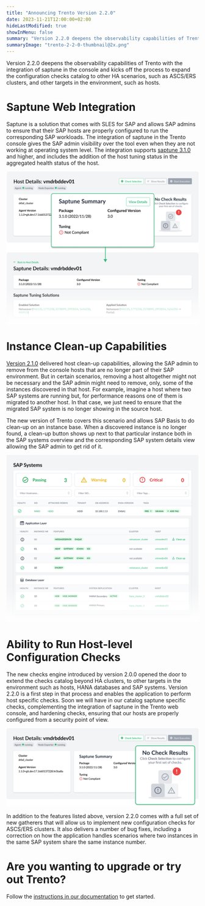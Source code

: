 ```yaml
---
title: "Announcing Trento Version 2.2.0"
date: 2023-11-21T12:00:00+02:00
hideLastModified: true
showInMenu: false
summary: "Version 2.2.0 deepens the observability capabilities of Trento with the integration of saptune..."
summaryImage: "trento-2-2-0-thumbnail@2x.png"
---
```


Version 2.2.0 deepens the observability capabilities of Trento with the integration of saptune in the console and kicks off the process to expand the configuration checks catalog to other HA scenarios, such as ASCS/ERS clusters, and other targets in the environment, such as hosts.

# Saptune Web Integration
Saptune is a solution that comes with SLES for SAP and allows SAP admins to ensure that their SAP hosts are properly configured to run the corresponding SAP workloads. The integration of saptune in the Trento console gives the SAP admin visibility over the tool even when they are not working at operating system level. The integration supports [saptune 3.1.0](https://www.suse.com/c/saptune-3-1-on-the-horizon "Read more about saptune 3.1.0") and higher, and includes the addition of the host tuning status in the aggregated health status of the host.

![Saptune Web Integration for Trento](saptune-web-integration@2x.png)

# Instance Clean-up Capabilities
[Version 2.1.0](/blog/release-2.1.0 "Read the release announcement for Trento v2.1.0") delivered host clean-up capabilities, allowing the SAP admin to remove from the console hosts that are no longer part of their SAP environment. But in certain scenarios, removing a host altogether might not be necessary and the SAP admin might need to remove, only, some of the instances discovered in that host. For example, imagine a host where two SAP systems are running but, for performance reasons one of them is migrated to another host. In that case, we just need to ensure that the migrated SAP system is no longer showing in the source host.

The new version of Trento covers this scenario and allows SAP Basis to do clean-up on an instance base. When a discovered instance is no longer found, a clean-up button shows up next to that particular instance both in the SAP systems overview and the corresponding SAP system details view allowing the SAP admin to get rid of it.

![Trento Clean-up Capabilites](clean-up-capabilites@2x.png)

# Ability to Run Host-level Configuration Checks
The new checks engine introduced by version 2.0.0 opened the door to extend the checks catalog beyond HA clusters, to other targets in the environment such as hosts, HANA databases and SAP systems. Version 2.2.0 is a first step in that process and enables the application to perform host specific checks. Soon we will have in our catalog saptune specific checks, complementing the integration of saptune in the Trento web console, and hardening checks, ensuring that our hosts are properly configured from a security point of view.

![Trento Host Configuration Checks](host-configuration-checks@2x.png)

In addition to the features listed above, version 2.2.0 comes with a full set of new gatherers that will allow us to implement new configuration checks for ASCS/ERS clusters. It also delivers a number of bug fixes, including a correction on how the application handles scenarios where two instances in the same SAP system share the same instance number.

# Are you wanting to upgrade or try out Trento?
Follow the [instructions in our documentation](https://documentation.suse.com/sles-sap/trento/single-html/SLES-SAP-trento/index.html "Getting started with Trento Premium") to get started.